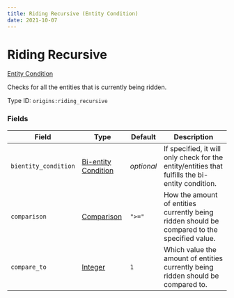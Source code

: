 ```yaml
---
title: Riding Recursive (Entity Condition)
date: 2021-10-07
---
```

# Riding Recursive

[Entity Condition](../entity_conditions.md)

Checks for all the entities that is currently being ridden.

Type ID: `origins:riding_recursive`

### Fields

Field | Type | Default | Description
------|------|---------|-------------
`bientity_condition` | [Bi-entity Condition](../bientity_conditions.md) | _optional_ | If specified, it will only check for the entity/entities that fulfills the bi-entity condition.
`comparison` | [Comparison](../data_types/comparison.md) | `">="` | How the amount of entities currently being ridden should be compared to the specified value.
`compare_to` | [Integer](../data_types/integer.md) | `1` | Which value the amount of entities currently being ridden should be compared to.